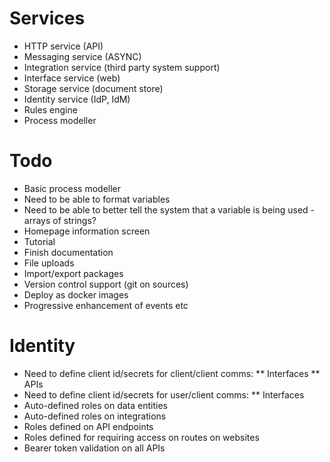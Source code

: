 # Services

* HTTP service (API)
* Messaging service (ASYNC)
* Integration service (third party system support)
* Interface service (web)
* Storage service (document store)
* Identity service (IdP, IdM)
* Rules engine
* Process modeller

# Todo

* Basic process modeller
* Need to be able to format variables
* Need to be able to better tell the system that a variable is being used - arrays of strings?
* Homepage information screen
* Tutorial
* Finish documentation
* File uploads
* Import/export packages
* Version control support (git on sources)
* Deploy as docker images
* Progressive enhancement of events etc

# Identity

* Need to define client id/secrets for client/client comms:
** Interfaces
** APIs
* Need to define client id/secrets for user/client comms:
** Interfaces
* Auto-defined roles on data entities
* Auto-defined roles on integrations
* Roles defined on API endpoints
* Roles defined for requiring access on routes on websites
* Bearer token validation on all APIs